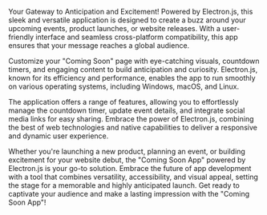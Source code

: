  Your Gateway to Anticipation and Excitement! Powered by Electron.js, this sleek and versatile application is designed to create a buzz around your upcoming events, product launches, or website releases. With a user-friendly interface and seamless cross-platform compatibility, this app ensures that your message reaches a global audience.

Customize your "Coming Soon" page with eye-catching visuals, countdown timers, and engaging content to build anticipation and curiosity. Electron.js, known for its efficiency and performance, enables the app to run smoothly on various operating systems, including Windows, macOS, and Linux.

The application offers a range of features, allowing you to effortlessly manage the countdown timer, update event details, and integrate social media links for easy sharing. Embrace the power of Electron.js, combining the best of web technologies and native capabilities to deliver a responsive and dynamic user experience.

Whether you're launching a new product, planning an event, or building excitement for your website debut, the "Coming Soon App" powered by Electron.js is your go-to solution. Embrace the future of app development with a tool that combines versatility, accessibility, and visual appeal, setting the stage for a memorable and highly anticipated launch. Get ready to captivate your audience and make a lasting impression with the "Coming Soon App"!
